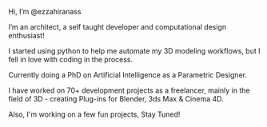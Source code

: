 Hi, I’m @ezzahiranass

I’m an architect, a self taught developer and computational design enthusiast!

I started using python to help me automate my 3D modeling workflows, but I fell in love with coding in the process.

Currently doing a PhD on Artificial Intelligence as a Parametric Designer.

I have worked on 70+ development projects as a freelancer, mainly in the field of 3D - creating Plug-ins for Blender, 3ds Max & Cinema 4D.

Also, I'm working on a few fun projects, Stay Tuned!
<!---
ezzahiranass/ezzahiranass is a ✨ special ✨ repository because its `README.md` (this file) appears on your GitHub profile.
You can click the Preview link to take a look at your changes.
--->
